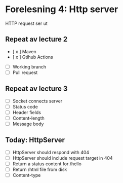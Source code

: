 # Forelesning 4: Http server

HTTP request ser ut

## Repeat av lecture 2
* [ x ] Maven
* [ x ] Gtihub Actions
* [ ] Working branch
* [ ] Pull request

## Repeat av lecture 3
* [ ] Socket connects server
* [ ] Status code
* [ ] Header fields
* [ ] Content-length
* [ ] Message body

## Today: HttpServer

* [ ] HttpServer should respond with 404
* [ ] HttpServer should include request target in 404
* [ ] Return a status content for /hello
* [ ] Return /html file from disk
* [ ] Content-type